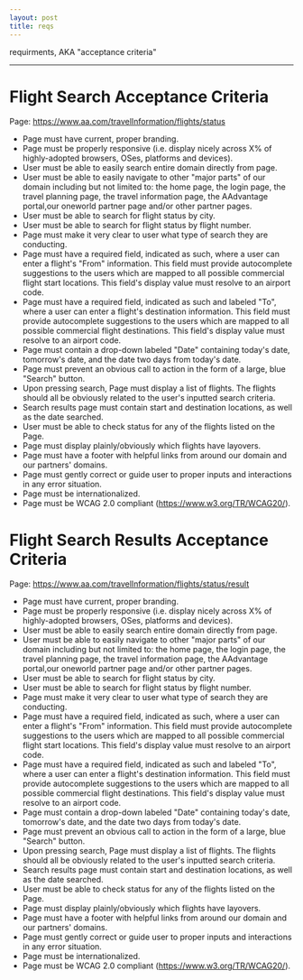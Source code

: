 ```yaml
---
layout: post
title: reqs
---
```

requirments, AKA "acceptance criteria"

***

# Flight Search Acceptance Criteria
Page: https://www.aa.com/travelInformation/flights/status

+ Page must have current, proper branding.
+ Page must be properly responsive (i.e. display nicely across X% of highly-adopted browsers, OSes, platforms and devices).
+ User must be able to easily search entire domain directly from page.
+ User must be able to easily navigate to other "major parts" of our domain including but not limited to: the home page, the login page, the travel planning page, the travel information page, the AAdvantage portal,our oneworld partner page and/or other partner pages.
+ User must be able to search for flight status by city.
+ User must be able to search for flight status by flight number.
+ Page must make it very clear to user what type of search they are conducting.
+ Page must have a required field, indicated as such, where a user can enter a flight's "From" information. This field must provide autocomplete suggestions to the users which are mapped to all possible commercial flight start locations. This field's display value must resolve to an airport code.
+ Page must have a required field, indicated as such and labeled "To", where a user can enter a flight's destination information. This field must provide autocomplete suggestions to the users which are mapped to all possible commercial flight destinations. This field's display value must resolve to an airport code.
+ Page must contain a drop-down labeled "Date" containing today's date, tomorrow's date, and the date two days from today's date.
+ Page must prevent an obvious call to action in the form of a large, blue "Search" button.
+ Upon pressing search, Page must display a list of flights.  The flights should all be obviously related to the user's inputted search criteria.
+ Search results page must contain start and destination locations, as well as the date searched.
+ User must be able to check status for any of the flights listed on the Page.
+ Page must display plainly/obviously which flights have layovers.
+ Page must have a footer with helpful links from around our domain and our partners' domains.
+ Page must gently correct or guide user to proper inputs and interactions in any error situation.
+ Page must be internationalized.
+ Page must be WCAG 2.0 compliant (https://www.w3.org/TR/WCAG20/).


# Flight Search Results Acceptance Criteria
Page:  https://www.aa.com/travelInformation/flights/status/result

+ Page must have current, proper branding.
+ Page must be properly responsive (i.e. display nicely across X% of highly-adopted browsers, OSes, platforms and devices).
+ User must be able to easily search entire domain directly from page.
+ User must be able to easily navigate to other "major parts" of our domain including but not limited to: the home page, the login page, the travel planning page, the travel information page, the AAdvantage portal,our oneworld partner page and/or other partner pages.
+ User must be able to search for flight status by city.
+ User must be able to search for flight status by flight number.
+ Page must make it very clear to user what type of search they are conducting.
+ Page must have a required field, indicated as such, where a user can enter a flight's "From" information. This field must provide autocomplete suggestions to the users which are mapped to all possible commercial flight start locations. This field's display value must resolve to an airport code.
+ Page must have a required field, indicated as such and labeled "To", where a user can enter a flight's destination information. This field must provide autocomplete suggestions to the users which are mapped to all possible commercial flight destinations. This field's display value must resolve to an airport code.
+ Page must contain a drop-down labeled "Date" containing today's date, tomorrow's date, and the date two days from today's date.
+ Page must prevent an obvious call to action in the form of a large, blue "Search" button.
+ Upon pressing search, Page must display a list of flights.  The flights should all be obviously related to the user's inputted search criteria.
+ Search results page must contain start and destination locations, as well as the date searched.
+ User must be able to check status for any of the flights listed on the Page.
+ Page must display plainly/obviously which flights have layovers.
+ Page must have a footer with helpful links from around our domain and our partners' domains.
+ Page must gently correct or guide user to proper inputs and interactions in any error situation.
+ Page must be internationalized.
+ Page must be WCAG 2.0 compliant (https://www.w3.org/TR/WCAG20/).
